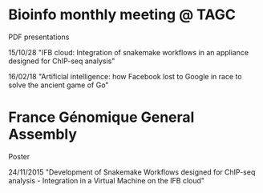 # Bioinfo monthly meeting @ TAGC

PDF presentations 

15/10/28
"IFB cloud: Integration of snakemake workflows in an appliance designed for ChIP-seq analysis"

16/02/18
"Artificial intelligence: how Facebook lost to Google in race to solve the ancient game of Go"

# France Génomique General Assembly

Poster

24/11/2015
"Development of Snakemake Workflows designed for ChIP-seq analysis - Integration in a Virtual Machine on the IFB cloud"
